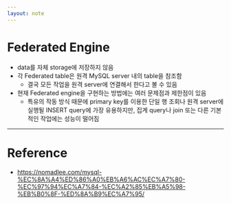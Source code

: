 ```yaml
---
layout: note
---
```


# Federated Engine

- data를 자체 storage에 저장하지 않음
- 각 Federated table은 원격 MySQL server 내의 table을 참조함
    - 결국 모든 작업을 원격 server에 연결해서 한다고 볼 수 있음
- 현재 Federated engine을 구현하는 방법에는 여러 문제점과 제한점이 있음
    - 특유의 작동 방식 때문에 primary key를 이용한 단일 행 조회나 원격 server에 실행될 INSERT query에 가장 유용하지만, 집계 query나 join 또는 다른 기본적인 작업에는 성능이 떨어짐

---

# Reference

- https://nomadlee.com/mysql-%EC%8A%A4%ED%86%A0%EB%A6%AC%EC%A7%80-%EC%97%94%EC%A7%84-%EC%A2%85%EB%A5%98-%EB%B0%8F-%ED%8A%B9%EC%A7%95/